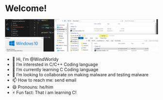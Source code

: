 <H1>Welcome!</H1>

![WindWorldy](https://github.com/WindWorldy/WindWorldy/blob/main/Screenshot%202024-08-14%20182401.png)

- 👋 Hi, I’m @WindWorldy
- 👀 I’m interested in C/C++ Coding language
- 🌱 I’m currently learning C Coding language
- 💞️ I’m looking to collaborate on making malware and testing malware
- 📫 How to reach me: send email
- 😄 Pronouns: he/him
- ⚡ Fun fact: That i am learning C!
